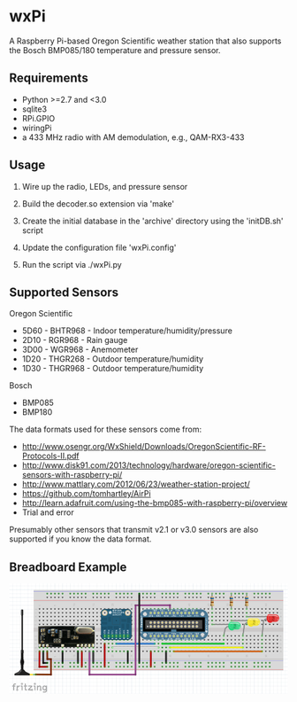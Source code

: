 wxPi
====

A Raspberry Pi-based Oregon Scientific weather station that also supports the 
Bosch BMP085/180 temperature and pressure sensor.

Requirements
------------
 * Python >=2.7 and <3.0
 * sqlite3
 * RPi.GPIO
 * wiringPi
 * a 433 MHz radio with AM demodulation, e.g., QAM-RX3-433

Usage
-----
  1) Wire up the radio, LEDs, and pressure sensor
  
  2) Build the decoder.so extension via 'make'

  3) Create the initial database in the 'archive' directory using the 'initDB.sh' script
    
  4) Update the configuration file 'wxPi.config'
  
  5) Run the script via ./wxPi.py

Supported Sensors
-----------------
Oregon Scientific
 * 5D60 - BHTR968 - Indoor temperature/humidity/pressure
 * 2D10 - RGR968  - Rain gauge
 * 3D00 - WGR968  - Anemometer
 * 1D20 - THGR268 - Outdoor temperature/humidity
 * 1D30 - THGR968 - Outdoor temperature/humidity

Bosch
 * BMP085
 * BMP180

The data formats used for these sensors come from:
 * http://www.osengr.org/WxShield/Downloads/OregonScientific-RF-Protocols-II.pdf
 * http://www.disk91.com/2013/technology/hardware/oregon-scientific-sensors-with-raspberry-pi/
 * http://www.mattlary.com/2012/06/23/weather-station-project/
 * https://github.com/tomhartley/AirPi
 * http://learn.adafruit.com/using-the-bmp085-with-raspberry-pi/overview
 * Trial and error

Presumably other sensors that transmit v2.1 or v3.0 sensors are also supported if you 
know the data format.

Breadboard Example
------------------
![wxPi Breadboard](https://raw.githubusercontent.com/jaycedowell/wxPi/master/wxPi_breadboard.png)
